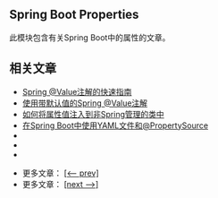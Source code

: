 ## Spring Boot Properties

此模块包含有关Spring Boot中的属性的文章。

## 相关文章

+ [Spring @Value注解的快速指南](docs/Spring的@Value快速指南.md)
+ [使用带默认值的Spring @Value注解](docs/使用带默认值的Spring@Value.md)
+ [如何将属性值注入到非Spring管理的类中](docs/如何将属性值注入到非Spring管理的类中.md)
+ [在Spring Boot中使用YAML文件和@PropertySource](docs/在SpringBoot中使用YAML文件和@PropertySource.md)
+ []()
+ []()
+ []()

- 更多文章： [[<-- prev]](../spring-boot-properties-1/README.md)
- 更多文章： [[next -->]](../spring-boot-properties-3/README.md)